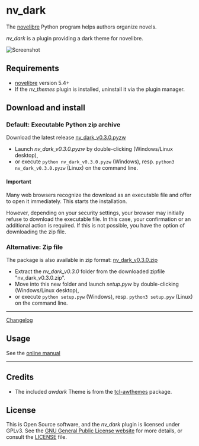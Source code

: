 # nv_dark

The [novelibre](https://github.com/peter88213/novelibre/) Python program helps authors organize novels.  

*nv_dark* is a plugin providing a dark theme for novelibre. 

![Screenshot](docs/Screenshots/screen01.png)

## Requirements

- [novelibre](https://github.com/peter88213/novelibre/) version 5.4+
- If the *nv_themes* plugin is installed, uninstall it via the plugin manager.


## Download and install

### Default: Executable Python zip archive

Download the latest release [nv_dark_v0.3.0.pyzw](https://github.com/peter88213/nv_dark/raw/main/dist/nv_dark_v0.3.0.pyzw)

- Launch *nv_dark_v0.3.0.pyzw* by double-clicking (Windows/Linux desktop),
- or execute `python nv_dark_v0.3.0.pyzw` (Windows), resp. `python3 nv_dark_v0.3.0.pyzw` (Linux) on the command line.

#### Important

Many web browsers recognize the download as an executable file and offer to open it immediately. 
This starts the installation.

However, depending on your security settings, your browser may 
initially  refuse  to download the executable file. 
In this case, your confirmation or an additional action is required. 
If this is not possible, you have the option of downloading 
the zip file. 


### Alternative: Zip file

The package is also available in zip format: [nv_dark_v0.3.0.zip](https://github.com/peter88213/nv_dark/raw/main/dist/nv_dark_v0.3.0.zip)

- Extract the *nv_dark_v0.3.0* folder from the downloaded zipfile "nv_dark_v0.3.0.zip".
- Move into this new folder and launch *setup.pyw* by double-clicking (Windows/Linux desktop), 
- or execute `python setup.pyw` (Windows), resp. `python3 setup.pyw` (Linux) on the command line.

---

[Changelog](docs/changelog.md)

## Usage

See the [online manual](docs/usage.md)

---

## Credits

- The included *awdark* Theme is from the [tcl-awthemes](https://sourceforge.net/projects/tcl-awthemes/) package. 

## License

This is Open Source software, and the *nv_dark* plugin is licensed under GPLv3. See the
[GNU General Public License website](https://www.gnu.org/licenses/gpl-3.0.en.html) for more
details, or consult the [LICENSE](https://github.com/peter88213/nv_dark/blob/main/LICENSE) file.
